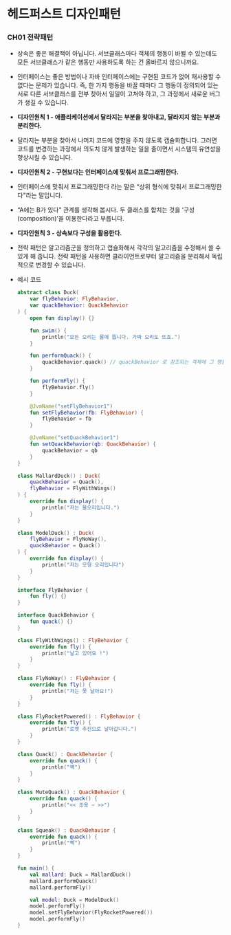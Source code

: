 # 헤드퍼스트 디자인패턴

### CH01 전략패턴

- 상속은 좋은 해결책이 아닙니다. 서브클래스마다 객체의 행동이 바뀔 수 있는데도 모든 서브클래스가 같은 행동만 사용하도록 하는 건 올바르지 않으니까요.
- 인터페이스는 좋은 방법이나 자바 인터페이스에는 구현된 코드가 없어 재사용할 수 없다는 문제가 있습니다. 즉, 한 가지 행동을 바꿀 때마다 그 행동이 정의되어 있는 서로 다른 서브클래스를 전부 찾아서 일일이 고쳐야 하고, 그 과정에서 새로운 버그가 생길 수 있습니다.
- **디자인원칙 1 - 애플리케이션에서 달라지는 부분을 찾아내고, 달라지지 않는 부분과 분리한다.**
- 달라지는 부분을 찾아서 나머지 코드에 영향을 주지 않도록 캡슐화합니다. 그러면 코드를 변경하는 과정에서 의도치 않게 발생하는 일을 줄이면서 시스템의 유연성을 향상시킬 수 있습니다.
- **디자인원칙 2 - 구현보다는 인터페이스에 맞춰서 프로그래밍한다.**
- 인터페이스에 맞춰서 프로그래밍한다 라는 말은 “상위 형식에 맞춰서 프로그래밍한다"라는 말입니다.
- “A에는 B가 있다" 관계를 생각해 봅시다. 두 클래스를 합치는 것을 ‘구성(composition)’을 이용한다라고 부릅니다.
- **디자인원칙 3 - 상속보다 구성을 활용한다.**
- 전략 패턴은 알고리즘군을 정의하고 캡슐화해서 각각의 알고리즘을 수정해서 쓸 수 있게 해 줍니다. 전략 패턴을 사용하면 클라이언트로부터 알고리즘을 분리해서 독립적으로 변경할 수 있습니다.
- 예시 코드
    
    ```kotlin
    abstract class Duck(
        var flyBehavior: FlyBehavior,
        var quackBehavior: QuackBehavior
    ) {
        open fun display() {}
    
        fun swim() {
            println("모든 오리는 물에 뜹니다. 가짜 오리도 뜨죠.")
        }
    
        fun performQuack() {
            quackBehavior.quack() // quackBehavior 로 참조되는 객체에 그 행동 위임
        }
    
        fun performFly() {
            flyBehavior.fly()
        }
    
        @JvmName("setFlyBehavior1")
        fun setFlyBehavior(fb: FlyBehavior) {
            flyBehavior = fb
        }
    
        @JvmName("setQuackBehavior1")
        fun setQuackBehavior(qb: QuackBehavior) {
            quackBehavior = qb
        }
    }
    
    class MallardDuck() : Duck(
        quackBehavior = Quack(),
        flyBehavior = FlyWithWings()
    ) {
        override fun display() {
            println("저는 물오리입니다.")
        }
    }
    
    class ModelDuck() : Duck(
        flyBehavior = FlyNoWay(),
        quackBehavior = Quack()
    ) {
        override fun display() {
            println("저는 모형 오리입니다")
        }
    }
    
    interface FlyBehavior {
        fun fly() {}
    }
    
    interface QuackBehavior {
        fun quack() {}
    }
    
    class FlyWithWings() : FlyBehavior {
        override fun fly() {
            println("날고 있어요 !")
        }
    }
    
    class FlyNoWay() : FlyBehavior {
        override fun fly() {
            println("저는 못 날아요!")
        }
    }
    
    class FlyRocketPowered() : FlyBehavior {
        override fun fly() {
            println("로켓 추진으로 날아갑니다.")
        }
    }
    
    class Quack() : QuackBehavior {
        override fun quack() {
            println("꽥")
        }
    }
    
    class MuteQuack() : QuackBehavior {
        override fun quack() {
            println("<< 조용 ~ >>")
        }
    }
    
    class Squeak() : QuackBehavior {
        override fun quack() {
            println("삑")
        }
    }
    
    fun main() {
        val mallard: Duck = MallardDuck()
        mallard.performQuack()
        mallard.performFly()
    
        val model: Duck = ModelDuck()
        model.performFly()
        model.setFlyBehavior(FlyRocketPowered())
        model.performFly()
    }
    ```